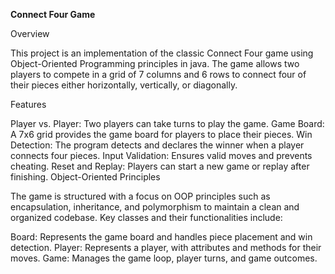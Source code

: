 **Connect Four Game**

Overview

This project is an implementation of the classic Connect Four game using Object-Oriented Programming principles in java. The game allows two players
to compete in a grid of 7 columns and 6 rows to connect four of their pieces either horizontally, vertically, or diagonally.

Features

Player vs. Player: Two players can take turns to play the game.
Game Board: A 7x6 grid provides the game board for players to place their pieces.
Win Detection: The program detects and declares the winner when a player connects four pieces.
Input Validation: Ensures valid moves and prevents cheating.
Reset and Replay: Players can start a new game or replay after finishing.
Object-Oriented Principles

The game is structured with a focus on OOP principles such as encapsulation, inheritance, and polymorphism to maintain a clean and organized
codebase. Key classes and their functionalities include:

Board: Represents the game board and handles piece placement and win detection.
Player: Represents a player, with attributes and methods for their moves.
Game: Manages the game loop, player turns, and game outcomes.
